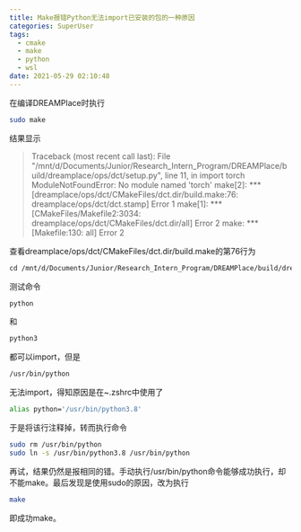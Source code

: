 ```yaml
---
title: Make报错Python无法import已安装的包的一种原因
categories: SuperUser
tags:
  - cmake
  - make
  - python
  - wsl
date: 2021-05-29 02:10:48
---
```


在编译DREAMPlace时执行

```bash
sudo make
```

结果显示

> Traceback (most recent call last):
>   File "/mnt/d/Documents/Junior/Research_Intern_Program/DREAMPlace/build/dreamplace/ops/dct/setup.py", line 11, in <module>
>     import torch
> ModuleNotFoundError: No module named 'torch'
> make[2]: \*** [dreamplace/ops/dct/CMakeFiles/dct.dir/build.make:76: dreamplace/ops/dct/dct.stamp] Error 1
> make[1]: \*** [CMakeFiles/Makefile2:3034: dreamplace/ops/dct/CMakeFiles/dct.dir/all] Error 2
> make: *** [Makefile:130: all] Error 2 

查看dreamplace/ops/dct/CMakeFiles/dct.dir/build.make的第76行为

```makefile
cd /mnt/d/Documents/Junior/Research_Intern_Program/DREAMPlace/build/dreamplace/ops/dct && /usr/bin/python /mnt/d/Documents/Junior/Research_Intern_Program/DREAMPlace/build/dreamplace/ops/dct/setup.py build --build-temp=/mnt/d/Documents/Junior/Research_Intern_Program/DREAMPlace/build/dreamplace/ops/dct/build --build-lib=/mnt/d/Documents/Junior/Research_Intern_Program/DREAMPlace/build/dreamplace/ops/dct/lib
```

测试命令

```bash
python
```

和

```bash
python3
```

都可以import，但是

```bash
/usr/bin/python
```

无法import，得知原因是在~.zshrc中使用了

```bash
alias python='/usr/bin/python3.8'
```

于是将该行注释掉，转而执行命令

```bash
sudo rm /usr/bin/python
sudo ln -s /usr/bin/python3.8 /usr/bin/python
```

再试，结果仍然是报相同的错。手动执行/usr/bin/python命令能够成功执行，却不能make。最后发现是使用sudo的原因，改为执行

```bash
make
```

即成功make。
